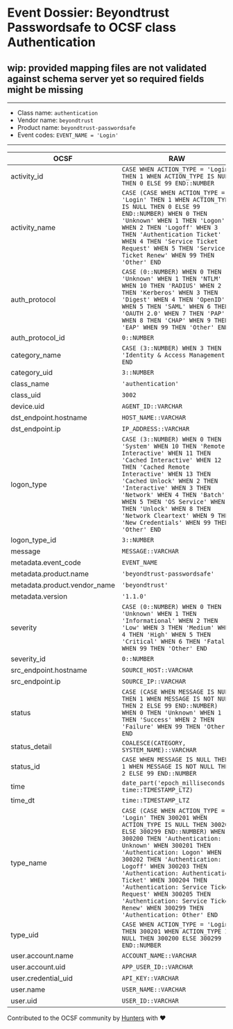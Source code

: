 # Event Dossier: Beyondtrust Passwordsafe to OCSF class Authentication

## wip: provided mapping files are not validated against schema server yet so required fields might be missing
---
* Class name: `authentication`
* Vendor name: `beyondtrust`
* Product name: `beyondtrust-passwordsafe`
* Event codes: `EVENT_NAME = 'Login'`
---

| OCSF | RAW |
| --- | --- |
| activity_id | ```CASE WHEN ACTION_TYPE = 'Login' THEN 1 WHEN ACTION_TYPE IS NULL THEN 0 ELSE 99 END::NUMBER``` |
| activity_name | ```CASE (CASE WHEN ACTION_TYPE = 'Login' THEN 1 WHEN ACTION_TYPE IS NULL THEN 0 ELSE 99 END::NUMBER) WHEN 0 THEN 'Unknown' WHEN 1 THEN 'Logon' WHEN 2 THEN 'Logoff' WHEN 3 THEN 'Authentication Ticket' WHEN 4 THEN 'Service Ticket Request' WHEN 5 THEN 'Service Ticket Renew' WHEN 99 THEN 'Other' END``` |
| auth_protocol | ```CASE (0::NUMBER) WHEN 0 THEN 'Unknown' WHEN 1 THEN 'NTLM' WHEN 10 THEN 'RADIUS' WHEN 2 THEN 'Kerberos' WHEN 3 THEN 'Digest' WHEN 4 THEN 'OpenID' WHEN 5 THEN 'SAML' WHEN 6 THEN 'OAUTH 2.0' WHEN 7 THEN 'PAP' WHEN 8 THEN 'CHAP' WHEN 9 THEN 'EAP' WHEN 99 THEN 'Other' END``` |
| auth_protocol_id | ```0::NUMBER``` |
| category_name | ```CASE (3::NUMBER) WHEN 3 THEN 'Identity & Access Management' END``` |
| category_uid | ```3::NUMBER``` |
| class_name | ```'authentication'``` |
| class_uid | ```3002``` |
| device.uid | ```AGENT_ID::VARCHAR``` |
| dst_endpoint.hostname | ```HOST_NAME::VARCHAR``` |
| dst_endpoint.ip | ```IP_ADDRESS::VARCHAR``` |
| logon_type | ```CASE (3::NUMBER) WHEN 0 THEN 'System' WHEN 10 THEN 'Remote Interactive' WHEN 11 THEN 'Cached Interactive' WHEN 12 THEN 'Cached Remote Interactive' WHEN 13 THEN 'Cached Unlock' WHEN 2 THEN 'Interactive' WHEN 3 THEN 'Network' WHEN 4 THEN 'Batch' WHEN 5 THEN 'OS Service' WHEN 7 THEN 'Unlock' WHEN 8 THEN 'Network Cleartext' WHEN 9 THEN 'New Credentials' WHEN 99 THEN 'Other' END``` |
| logon_type_id | ```3::NUMBER``` |
| message | ```MESSAGE::VARCHAR``` |
| metadata.event_code | ```EVENT_NAME``` |
| metadata.product.name | ```'beyondtrust-passwordsafe'``` |
| metadata.product.vendor_name | ```'beyondtrust'``` |
| metadata.version | ```'1.1.0'``` |
| severity | ```CASE (0::NUMBER) WHEN 0 THEN 'Unknown' WHEN 1 THEN 'Informational' WHEN 2 THEN 'Low' WHEN 3 THEN 'Medium' WHEN 4 THEN 'High' WHEN 5 THEN 'Critical' WHEN 6 THEN 'Fatal' WHEN 99 THEN 'Other' END``` |
| severity_id | ```0::NUMBER``` |
| src_endpoint.hostname | ```SOURCE_HOST::VARCHAR``` |
| src_endpoint.ip | ```SOURCE_IP::VARCHAR``` |
| status | ```CASE (CASE WHEN MESSAGE IS NULL THEN 1 WHEN MESSAGE IS NOT NULL THEN 2 ELSE 99 END::NUMBER) WHEN 0 THEN 'Unknown' WHEN 1 THEN 'Success' WHEN 2 THEN 'Failure' WHEN 99 THEN 'Other' END``` |
| status_detail | ```COALESCE(CATEGORY, SYSTEM_NAME)::VARCHAR``` |
| status_id | ```CASE WHEN MESSAGE IS NULL THEN 1 WHEN MESSAGE IS NOT NULL THEN 2 ELSE 99 END::NUMBER``` |
| time | ```date_part('epoch_milliseconds', time::TIMESTAMP_LTZ)``` |
| time_dt | ```time::TIMESTAMP_LTZ``` |
| type_name | ```CASE (CASE WHEN ACTION_TYPE = 'Login' THEN 300201 WHEN ACTION_TYPE IS NULL THEN 300200 ELSE 300299 END::NUMBER) WHEN 300200 THEN 'Authentication: Unknown' WHEN 300201 THEN 'Authentication: Logon' WHEN 300202 THEN 'Authentication: Logoff' WHEN 300203 THEN 'Authentication: Authentication Ticket' WHEN 300204 THEN 'Authentication: Service Ticket Request' WHEN 300205 THEN 'Authentication: Service Ticket Renew' WHEN 300299 THEN 'Authentication: Other' END``` |
| type_uid | ```CASE WHEN ACTION_TYPE = 'Login' THEN 300201 WHEN ACTION_TYPE IS NULL THEN 300200 ELSE 300299 END::NUMBER``` |
| user.account.name | ```ACCOUNT_NAME::VARCHAR``` |
| user.account.uid | ```APP_USER_ID::VARCHAR``` |
| user.credential_uid | ```API_KEY::VARCHAR``` |
| user.name | ```USER_NAME::VARCHAR``` |
| user.uid | ```USER_ID::VARCHAR``` |

Contributed to the OCSF community by [Hunters](https://www.hunters.security/) with ❤
